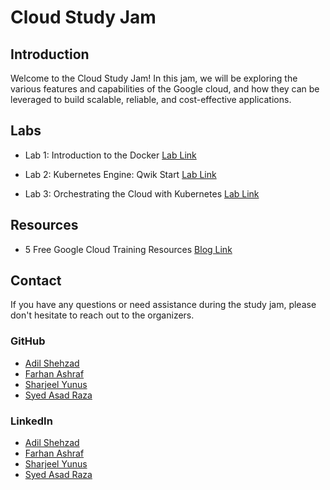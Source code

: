 # Cloud Study Jam


## Introduction

Welcome to the Cloud Study Jam! In this jam, we will be exploring the various features and capabilities of the Google cloud, and how they can be leveraged to build scalable, reliable, and cost-effective applications.

## Labs

- Lab 1: Introduction to the Docker [Lab Link](https://www.cloudskillsboost.google/focuses/1029?parent=catalog)

- Lab 2: Kubernetes Engine: Qwik Start [Lab Link](https://www.cloudskillsboost.google/focuses/878?parent=catalog)

- Lab 3: Orchestrating the Cloud with Kubernetes [Lab Link](https://www.cloudskillsboost.google/focuses/557?parent=catalog)

## Resources

- 5 Free Google Cloud Training Resources [Blog Link](https://jaychapel.medium.com/5-free-google-cloud-training-resources-9410766667bc)

## Contact

If you have any questions or need assistance during the study jam, please don't hesitate to reach out to the organizers. 

### GitHub
- [Adil Shehzad](https://github.com/adilshehzad786) 
- [Farhan Ashraf](https://github.com/farhanashrafdev) 
- [Sharjeel Yunus](https://github.com/sharjeelyunus) 
- [Syed Asad Raza](https://github.com/syedasadrazadevops)

### LinkedIn 
- [Adil Shehzad](https://www.linkedin.com/in/adilshehzad7/)
- [Farhan Ashraf](https://www.linkedin.com/in/farhanashrafdev/)
- [Sharjeel Yunus](https://www.linkedin.com/in/sharjeel-yunus/)
- [Syed Asad Raza](https://www.linkedin.com/in/syedasadrazadevops/)
